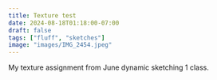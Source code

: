 ```yaml
---
title: Texture test
date: 2024-08-18T01:18:00-07:00
draft: false
tags: ["fluff", "sketches"]
image: "images/IMG_2454.jpeg"
---
```


My texture assignment from June dynamic sketching 1 class. 